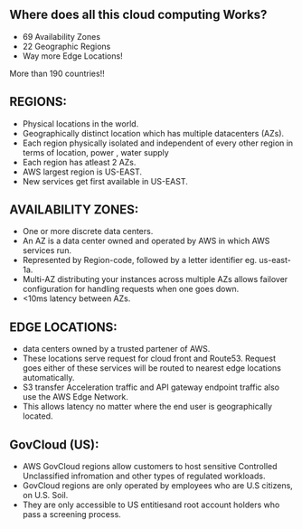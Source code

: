 ## Where does all this cloud computing Works?

- 69 Availability Zones
- 22 Geographic Regions
- Way more Edge Locations!

More than 190 countries!!

## REGIONS: 
- Physical locations in the world.
- Geographically  distinct location which has multiple datacenters (AZs).
- Each region physically isolated and independent of every other region in terms of location, power , water supply
- Each region has atleast 2 AZs.
- AWS largest region is US-EAST.
- New services get first available in US-EAST.


## AVAILABILITY ZONES: 
- One or more discrete data centers.
- An AZ is a data center owned and operated by AWS in which AWS services run.
- Represented by Region-code, followed by a letter identifier eg. us-east-1a.
- Multi-AZ distributing your instances across multiple AZs allows failover configuration for handling requests when one goes down.
- <10ms latency between AZs.


## EDGE LOCATIONS:
- data centers owned by a trusted partener of AWS.
- These locations serve request for cloud front and Route53. Request goes either of these services will be routed to nearest edge locations automatically.
- S3 transfer Acceleration traffic and API gateway endpoint traffic also use the AWS Edge Network.
- This allows latency no matter where the end user is geographically located.


## GovCloud (US):
- AWS GovCloud regions allow customers to host sensitive Controlled Unclassified infromation and other types of regulated workloads.
- GovCloud regions are only operated by employees who are U.S citizens, on U.S. Soil.
- They are only accessible to US entitiesand root account holders who pass a screening process. 
